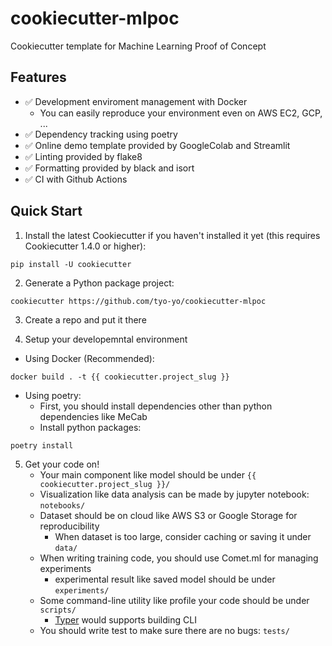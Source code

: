 # cookiecutter-mlpoc
Cookiecutter template for Machine Learning Proof of Concept


## Features
* ✅ Development enviroment management with Docker
  * You can easily reproduce your environment even on AWS EC2, GCP, ...
* ✅ Dependency tracking using poetry
* ✅ Online demo template provided by GoogleColab and Streamlit
* ✅ Linting provided by flake8
* ✅ Formatting provided by black and isort
* ✅ CI with Github Actions

## Quick Start
1. Install the latest Cookiecutter if you haven't installed it yet (this requires Cookiecutter 1.4.0 or higher):

```shell
pip install -U cookiecutter
```

2. Generate a Python package project:

```shell
cookiecutter https://github.com/tyo-yo/cookiecutter-mlpoc
```

3. Create a repo and put it there

4. Setup your developemntal environment
  * Using Docker (Recommended):
```
docker build . -t {{ cookiecutter.project_slug }}
```
  * Using poetry:
    * First, you should install dependencies other than python dependencies like MeCab
    * Install python packages:
```
poetry install
```

5. Get your code on!
   * Your main component like model should be under ``{{ cookiecutter.project_slug }}/``
   * Visualization like data analysis can be made by jupyter notebook: ``notebooks/``
   * Dataset should be on cloud like AWS S3 or Google Storage for reproducibility
     * When dataset is too large, consider caching or saving it under ``data/``
   * When writing training code, you should use Comet.ml for managing experiments
     * experimental result like saved model should be under ``experiments/``
   * Some command-line utility like profile your code should be under ``scripts/``
     * [Typer](https://typer.tiangolo.com) would supports building CLI
   * You should write test to make sure there are no bugs: ``tests/``

